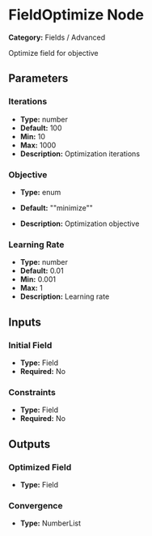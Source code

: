 
# FieldOptimize Node

**Category:** Fields / Advanced

Optimize field for objective

## Parameters


### Iterations
- **Type:** number
- **Default:** 100
- **Min:** 10
- **Max:** 1000
- **Description:** Optimization iterations


### Objective
- **Type:** enum
- **Default:** "\"minimize\""


- **Description:** Optimization objective


### Learning Rate
- **Type:** number
- **Default:** 0.01
- **Min:** 0.001
- **Max:** 1
- **Description:** Learning rate


## Inputs


### Initial Field
- **Type:** Field
- **Required:** No



### Constraints
- **Type:** Field
- **Required:** No



## Outputs


### Optimized Field
- **Type:** Field



### Convergence
- **Type:** NumberList




